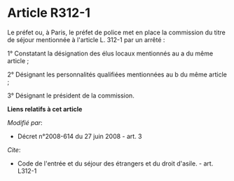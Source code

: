 # Article R312-1

Le préfet ou, à Paris, le préfet de police met en place la commission du titre de séjour mentionnée à l'article L. 312-1 par
un arrêté : 

1° Constatant la désignation des élus locaux mentionnés au a du même article ; 

2° Désignant les personnalités qualifiées mentionnées au b du même article ; 

3° Désignant le président de la commission.

**Liens relatifs à cet article**

_Modifié par_:

  - Décret n°2008-614 du 27 juin 2008 - art. 3

_Cite_:

  - Code de l'entrée et du séjour des étrangers et du droit d'asile. - art. L312-1
